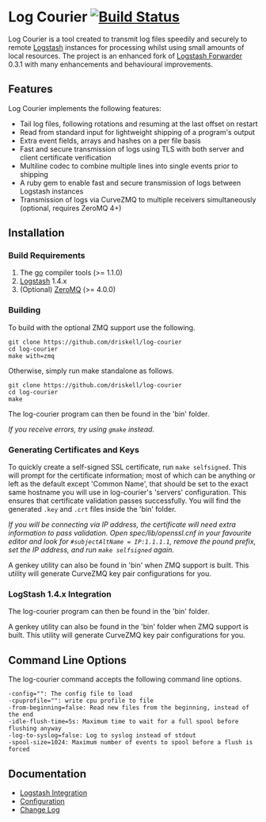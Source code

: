 # Log Courier [![Build Status](https://travis-ci.org/driskell/log-courier.svg?branch=stable)](https://travis-ci.org/driskell/log-courier)

Log Courier is a tool created to transmit log files speedily and securely to
remote [Logstash](http://logstash.net) instances for processing whilst using
small amounts of local resources. The project is an enhanced fork of
[Logstash Forwarder](https://github.com/elasticsearch/logstash-forwarder) 0.3.1
with many enhancements and behavioural improvements.

## Features

Log Courier implements the following features:

* Tail log files, following rotations and resuming at the last offset on
restart
* Read from standard input for lightweight shipping of a program's output
* Extra event fields, arrays and hashes on a per file basis
* Fast and secure transmission of logs using TLS with both server and client
certificate verification
* Multiline codec to combine multiple lines into single events prior to shipping
* A ruby gem to enable fast and secure transmission of logs between Logstash
instances
* Transmission of logs via CurveZMQ to multiple receivers simultaneously
(optional, requires ZeroMQ 4+)

## Installation

### Build Requirements

1. The [go](http://golang.org/doc/install) compiler tools (>= 1.1.0)
1. [Logstash](http://logstash.net) 1.4.x
1. (Optional) [ZeroMQ](http://zeromq.org/intro:get-the-software) (>= 4.0.0)

### Building

To build with the optional ZMQ support use the following.

    git clone https://github.com/driskell/log-courier
    cd log-courier
    make with=zmq

Otherwise, simply run make standalone as follows.

    git clone https://github.com/driskell/log-courier
    cd log-courier
    make

The log-courier program can then be found in the 'bin' folder.

*If you receive errors, try using `gmake` instead.*

### Generating Certificates and Keys

To quickly create a self-signed SSL certificate, run `make selfsigned`. This
will prompt for the certificate information; most of which can be anything or
left as the default except 'Common Name', that should be set to the exact same
hostname you will use in log-courier's 'servers' configuration. This ensures
that certificate validation passes successfully. You will find the generated
`.key` and `.crt` files inside the 'bin' folder.

*If you will be connecting via IP address, the certificate will need extra
information to pass validation. Open spec/lib/openssl.cnf in your favourite
editor and look for `#subjectAltName = IP:1.1.1.1`, remove the pound prefix,
set the IP address, and run `make selfsigned` again.*

A genkey utility can also be found in 'bin' when ZMQ support is built. This
utility will generate CurveZMQ key pair configurations for you.

### LogStash 1.4.x Integration

The log-courier program can then be found in the 'bin' folder.

A genkey utility can also be found in the 'bin' folder when ZMQ support is
built. This utility will generate CurveZMQ key pair configurations for you.

## Command Line Options

The log-courier command accepts the following command line options.

    -config="": The config file to load
    -cpuprofile="": write cpu profile to file
    -from-beginning=false: Read new files from the beginning, instead of the end
    -idle-flush-time=5s: Maximum time to wait for a full spool before flushing anyway
    -log-to-syslog=false: Log to syslog instead of stdout
    -spool-size=1024: Maximum number of events to spool before a flush is forced

## Documentation

* [Logstash Integration](docs/LogstashIntegration.md)
* [Configuration](docs/Configuration.md)
* [Change Log](docs/ChangeLog.md)
